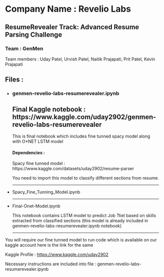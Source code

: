 # Company Name : Revelio Labs
## ResumeRevealer Track: Advanced Resume Parsing Challenge

### Team : GenMen

Team members :
Uday Patel,
Urvish Patel,
Naitik Prajapati,
Prit Patel,
Kevin Prajapati

## Files : 
<ul>
  <h3><li>genmen-revelio-labs-resumerevealer.ipynb</li></h3>
  <h2>Final Kaggle notebook : https://www.kaggle.com/uday2902/genmen-revelio-labs-resumerevealer</h2>
  <p>This is final notebook which includes fine tunned spacy model along with O*NET LSTM model</p>
  <h4>Dependencies : </h4>
  <p>Spacy fine tunned model : https://www.kaggle.com/datasets/uday2902/resume-parser </p>
  <p>You need to import this model to classify different sections from resume. </p>
  <hr/>
  <li>Spacy_Fine_Tunning_Model.ipynb</li>
  <p></p>
  <hr/>
  <li>Final-Onet-Model.ipynb</li>
  <p>This notebook contains LSTM model to predict Job Ttiel based on skills extracted from classified sections (this model is already included in genmen-revelio-labs-resumerevealer.ipynb notebook)</p>
  <hr/>
</ul>

You will require our fine tunned model to run code which is available on our kaggle account here is the link for the same

Kaggle Profile : https://www.kaggle.com/uday2902

Necessary instructions are included into file : genmen-revelio-labs-resumerevealer.ipynb
